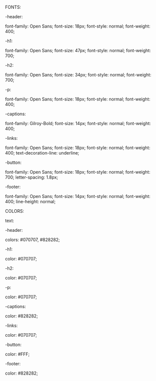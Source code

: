 FONTS:

-header: 

font-family: Open Sans;
font-size: 18px;
font-style: normal;
font-weight: 400;


-h1:

font-family: Open Sans;
font-size: 47px;
font-style: normal;
font-weight: 700;


-h2:

font-family: Open Sans;
font-size: 34px;
font-style: normal;
font-weight: 700;


-p:

font-family: Open Sans;
font-size: 18px;
font-style: normal;
font-weight: 400;


-captions:

font-family: Gilroy-Bold;
font-size: 14px;
font-style: normal;
font-weight: 400;

-links:

font-family: Open Sans;
font-size: 18px;
font-style: normal;
font-weight: 400;
text-decoration-line: underline;

-button:

font-family: Open Sans;
font-size: 18px;
font-style: normal;
font-weight: 700;
letter-spacing: 1.8px;

-footer:

font-family: Open Sans;
font-size: 14px;
font-style: normal;
font-weight: 400;
line-height: normal;

COLORS:

text:

-header: 

colors: #070707, #828282;

-h1:

color: #070707;

-h2:

color:  #070707;

-p:

color: #070707;

-captions:

color: #828282;

-links:

color:  #070707;

-button:

color: #FFF;

-footer:

color: #828282;

